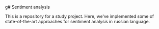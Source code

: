 g# Sentiment analysis

This is a repository for a study project. 
Here, we've implemented some of state-of-the-art approaches for sentiment analysis in russian language.